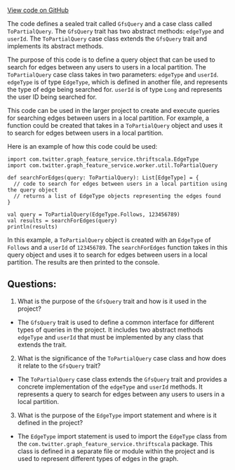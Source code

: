 [View code on GitHub](https://github.com/misbahsy/the-algorithm/graph-feature-service/src/main/scala/com/twitter/graph_feature_service/worker/util/GfsQuery.scala)

The code defines a sealed trait called `GfsQuery` and a case class called `ToPartialQuery`. The `GfsQuery` trait has two abstract methods: `edgeType` and `userId`. The `ToPartialQuery` case class extends the `GfsQuery` trait and implements its abstract methods. 

The purpose of this code is to define a query object that can be used to search for edges between any users to users in a local partition. The `ToPartialQuery` case class takes in two parameters: `edgeType` and `userId`. `edgeType` is of type `EdgeType`, which is defined in another file, and represents the type of edge being searched for. `userId` is of type `Long` and represents the user ID being searched for. 

This code can be used in the larger project to create and execute queries for searching edges between users in a local partition. For example, a function could be created that takes in a `ToPartialQuery` object and uses it to search for edges between users in a local partition. 

Here is an example of how this code could be used:

```
import com.twitter.graph_feature_service.thriftscala.EdgeType
import com.twitter.graph_feature_service.worker.util.ToPartialQuery

def searchForEdges(query: ToPartialQuery): List[EdgeType] = {
  // code to search for edges between users in a local partition using the query object
  // returns a list of EdgeType objects representing the edges found
}

val query = ToPartialQuery(EdgeType.Follows, 123456789)
val results = searchForEdges(query)
println(results)
```

In this example, a `ToPartialQuery` object is created with an `EdgeType` of `Follows` and a `userId` of `123456789`. The `searchForEdges` function takes in this query object and uses it to search for edges between users in a local partition. The results are then printed to the console.
## Questions: 
 1. What is the purpose of the `GfsQuery` trait and how is it used in the project?
- The `GfsQuery` trait is used to define a common interface for different types of queries in the project. It includes two abstract methods `edgeType` and `userId` that must be implemented by any class that extends the trait.

2. What is the significance of the `ToPartialQuery` case class and how does it relate to the `GfsQuery` trait?
- The `ToPartialQuery` case class extends the `GfsQuery` trait and provides a concrete implementation of the `edgeType` and `userId` methods. It represents a query to search for edges between any users to users in a local partition.

3. What is the purpose of the `EdgeType` import statement and where is it defined in the project?
- The `EdgeType` import statement is used to import the `EdgeType` class from the `com.twitter.graph_feature_service.thriftscala` package. This class is defined in a separate file or module within the project and is used to represent different types of edges in the graph.